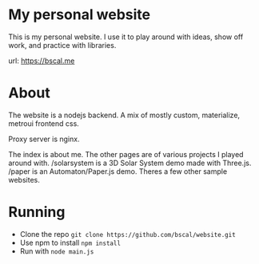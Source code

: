 # My personal website

This is my personal website. I use it to play around with ideas, show off work, and practice with libraries.

url: https://bscal.me

# About

The website is a nodejs backend. A mix of mostly custom, materialize, metroui frontend css.

Proxy server is nginx.

The index is about me. The other pages are of various projects I played around with. /solarsystem is a 3D Solar System demo made with Three.js. /paper is an Automaton/Paper.js demo. Theres a few other sample websites.

# Running
* Clone the repo `git clone https://github.com/bscal/website.git`
* Use npm to install `npm install`
* Run with `node main.js`